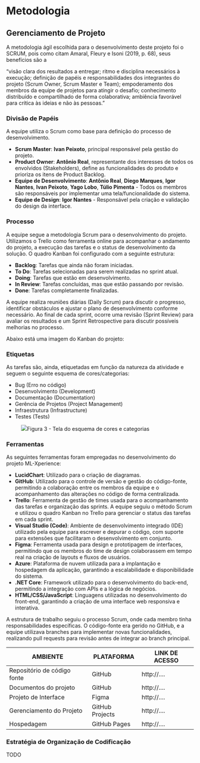 
# Metodologia

## Gerenciamento de Projeto
A metodologia ágil escolhida para o desenvolvimento deste projeto foi o SCRUM, pois como citam Amaral, Fleury e Isoni (2019, p. 68), seus benefícios são a

“visão clara dos resultados a entregar; ritmo e disciplina necessários à execução; definição de papéis e responsabilidades dos integrantes do projeto (Scrum Owner, Scrum Master e Team); empoderamento dos membros da equipe de projetos para atingir o desafio; conhecimento distribuído e compartilhado de forma colaborativa; ambiência favorável para crítica às ideias e não às pessoas.”

### Divisão de Papéis

A equipe utiliza o Scrum como base para definição do processo de desenvolvimento.

- **Scrum Master**: **Ivan Peixoto**, principal responsável pela gestão do projeto.
- **Product Owner**: **Antônio Real**, representante dos interesses de todos os envolvidos (Stakeholders), define as funcionalidades do produto e prioriza os itens de Product Backlog.
- **Equipe de Desenvolvimento**: **Antônio Real**, **Diego Marques**, **Igor Nantes**, **Ivan Peixoto**,  **Yago Lobo**, **Túlio Pimenta** - Todos os membros são responsáveis por implementar uma tela/funcionalidade do sistema.
- **Equipe de Design**: **Igor Nantes** - Responsável pela criação e validação do design da interface.

### Processo

A equipe segue a metodologia Scrum para o desenvolvimento do projeto. Utilizamos o Trello como ferramenta online para acompanhar o andamento do projeto, a execução das tarefas e o status de desenvolvimento da solução. O quadro Kanban foi configurado com a seguinte estrutura:

- **Backlog**: Tarefas que ainda não foram iniciadas.
- **To Do**: Tarefas selecionadas para serem realizadas no sprint atual.
- **Doing**: Tarefas que estão em desenvolvimento.
- **In Review**: Tarefas concluídas, mas que estão passando por revisão.
- **Done**: Tarefas completamente finalizadas.

A equipe realiza reuniões diárias (Daily Scrum) para discutir o progresso, identificar obstáculos e ajustar o plano de desenvolvimento conforme necessário. Ao final de cada sprint, ocorre uma revisão (Sprint Review) para avaliar os resultados e um Sprint Retrospective para discutir possíveis melhorias no processo.

Abaixo está uma imagem do Kanban do projeto:

<!--![Kanban do Projeto](caminho_para_imagem_do_kanban)-->

### Etiquetas
<p>As tarefas são, ainda, etiquetadas em função da natureza da atividade e seguem o seguinte esquema de cores/categorias:</p>

<ul>
  <li>Bug (Erro no código)</li>
  <li>Desenvolvimento (Development)</li>
  <li>Documentação (Documentation)</li>
  <li>Gerência de Projetos (Project Management)</li>
  <li>Infraestrutura (Infrastructure)</li>
  <li>Testes (Tests)</li>
</ul>

<figure> 
  <img src="https://user-images.githubusercontent.com/100447878/164068979-9eed46e1-9b44-461e-ab88-c2388e6767a1.png"
    <figcaption>Figura 3 - Tela do esquema de cores e categorias</figcaption>
</figure> 
  
### Ferramentas

As seguintes ferramentas foram empregadas no desenvolvimento do projeto ML-Xperience:

- **LucidChart**: Utilizado para o criação de diagramas.
- **GitHub**: Utilizado para o controle de versão e gestão do código-fonte, permitindo a colaboração entre os membros da equipe e o acompanhamento das alterações no código de forma centralizada.
- **Trello**: Ferramenta de gestão de times usada para o acompanhamento das tarefas e organização das sprints. A equipe seguiu o método Scrum e utilizou o quadro Kanban no Trello para gerenciar o status das tarefas em cada sprint.
- **Visual Studio (Code)**: Ambiente de desenvolvimento integrado (IDE) utilizado pela equipe para escrever e depurar o código, com suporte para extensões que facilitaram o desenvolvimento em conjunto.
- **Figma**: Ferramenta usada para design e prototipagem de interfaces, permitindo que os membros do time de design colaborassem em tempo real na criação de layouts e fluxos de usuários.
- **Azure**: Plataforma de nuvem utilizada para a implantação e hospedagem da aplicação, garantindo a escalabilidade e disponibilidade do sistema.
- **.NET Core**: Framework utilizado para o desenvolvimento do back-end, permitindo a integração com APIs e a lógica de negócios.
- **HTML/CSS/JavaScript**: Linguagens utilizadas no desenvolvimento do front-end, garantindo a criação de uma interface web responsiva e interativa.

A estrutura de trabalho seguiu o processo Scrum, onde cada membro tinha responsabilidades específicas. O código-fonte era gerido no GitHub, e a equipe utilizava branches para implementar novas funcionalidades, realizando pull requests para revisão antes de integrar ao branch principal.

| AMBIENTE                            | PLATAFORMA                         | LINK DE ACESSO                         |
|-------------------------------------|------------------------------------|----------------------------------------|
| Repositório de código fonte         | GitHub                             | http://....                            |
| Documentos do projeto               | GitHub                             | http://....                            |
| Projeto de Interface                | Figma                              | http://....                            |
| Gerenciamento do Projeto            | GitHub Projects                    | http://....                            |
| Hospedagem                          | GitHub Pages                       | http://....                            |


### Estratégia de Organização de Codificação

TODO

